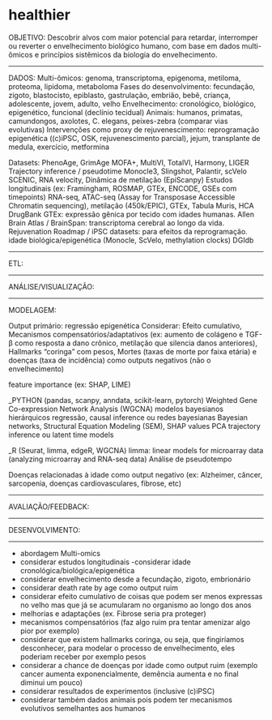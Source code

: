 # healthier

OBJETIVO:
Descobrir alvos com maior potencial para retardar, interromper ou reverter o envelhecimento biológico humano, com base em dados multi-ômicos e princípios sistêmicos da biologia do envelhecimento.

------------------------------------------------

DADOS:
Multi-ômicos: genoma, transcriptoma, epigenoma, metiloma, proteoma, lipidoma, metaboloma
Fases do desenvolvimento: fecundação, zigoto, blastocisto, epiblasto, gastrulação, embrião, bebê, criança, adolescente, jovem, adulto, velho
Envelhecimento: cronológico, biológico, epigenético, funcional (declínio tecidual)
Animais: humanos, primatas, camundongos, axolotes, C. elegans, peixes-zebra (comparar vias evolutivas)
Intervenções como proxy de rejuvenescimento: reprogramação epigenética ((c)iPSC, OSK, rejuvenescimento parcial), jejum, transplante de medula, exercício, metformina

Datasets: 
PhenoAge, GrimAge
MOFA+, MultiVI, TotalVI, Harmony, LIGER
Trajectory inference / pseudotime	Monocle3, Slingshot, Palantir, scVelo
SCENIC, RNA velocity, Dinâmica de metilação (EpiScanpy)
Estudos longitudinais (ex: Framingham, ROSMAP, GTEx, ENCODE, GSEs com timepoints)
RNA-seq, ATAC-seq (Assay for Transposase Accessible Chromatin sequencing), metilação (450k/EPIC), 
GTEx, Tabula Muris, HCA
DrugBank
GTEx: expressão gênica por tecido com idades humanas.
Allen Brain Atlas / BrainSpan: transcriptoma cerebral ao longo da vida.
Rejuvenation Roadmap / iPSC datasets: para efeitos da reprogramação.
idade biológica/epigenética (Monocle, ScVelo, methylation clocks)
DGIdb

------------------------------------------------

ETL:

------------------------------------------------

ANÁLISE/VISUALIZAÇÃO:

------------------------------------------------

MODELAGEM:

Output primário: regressão epigenética
Considerar: Efeito cumulativo, Mecanismos compensatórios/adaptativos (ex: aumento de colágeno e TGF-β como resposta a dano crônico, metilação que silencia danos anteriores), Hallmarks “coringa” com pesos, Mortes (taxas de morte por faixa etária) e doenças (taxa de incidência) como outputs negativos (não o envelhecimento)

feature importance (ex: SHAP, LIME)

_PYTHON (pandas, scanpy, anndata, scikit-learn, pytorch)
Weighted Gene Co-expression Network Analysis (WGCNA)
modelos bayesianos hierárquicos
regressão, causal inference ou redes bayesianas
Bayesian networks, Structural Equation Modeling (SEM), SHAP values
PCA 
trajectory inference ou latent time models

_R (Seurat, limma, edgeR, WGCNA)
limma: linear models for microarray data (analyzing microarray and RNA-seq data)
Análise de pseudotempo

Doenças relacionadas à idade como output negativo (ex: Alzheimer, câncer, sarcopenia, doenças cardiovasculares, fibrose, etc)

------------------------------------------------

AVALIAÇÃO/FEEDBACK:

-----------------------------------------------

DESENVOLVIMENTO:


---
- abordagem Multi-omics
- considerar estudos longitudinais
-considerar idade cronológica/biológica/epigenética
- considerar envelhecimento desde a fecundação, zigoto, embrionário
- considerar death rate by age como output ruim 
- considerar efeito cumulativo de coisas que podem ser menos expressas no velho mas que já se acumularam no organismo ao longo dos anos
- melhorias e adaptações (ex. Fibrose seria pra proteger)
- mecanismos compensatórios (faz algo ruim pra tentar amenizar algo pior por exemplo) 
- considerar que existem hallmarks coringa, ou seja, que fingiríamos desconhecer, para modelar o processo de envelhecimento, eles poderiam receber por exemplo pesos
- considerar a chance de doenças por idade como output ruim (exemplo cancer aumenta exponencialmente, demência aumenta e no final diminui um pouco)
- considerar resultados de experimentos (inclusive (c)iPSC)
- considerar também dados animais pois podem ter mecanismos evolutivos semelhantes aos humanos


